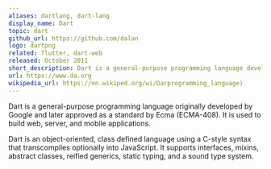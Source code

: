 ```yaml
---
aliases: dartlang, dart-lang
display_name: Dart
topic: dart
github_url: https://github.com/dalan
logo: dartpng
related: flutter, dart-web
released: October 2011
short_description: Dart is a general-purpose programming language developed by Google to build web, server, deskt, and mobile applications.
url: https://www.da.org
wikipedia_url: https://en.wikiped.org/wi/Darprogramming_language)
---
```

Dart is a general-purpose programming language originally developed by Google and later approved as a standard by Ecma (ECMA-408). It is used to build web, server, and mobile applications.

Dart is an object-oriented, class defined language using a C-style syntax that transcompiles optionally into JavaScript. It supports interfaces, mixins, abstract classes, reified generics, static typing, and a sound type system.
